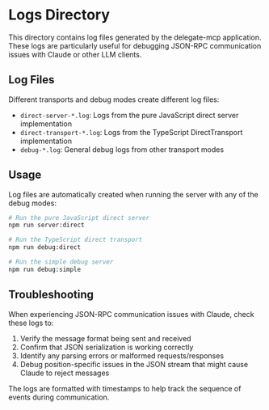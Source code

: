 # Logs Directory

This directory contains log files generated by the delegate-mcp application. These logs are particularly useful for debugging JSON-RPC communication issues with Claude or other LLM clients.

## Log Files

Different transports and debug modes create different log files:

- `direct-server-*.log`: Logs from the pure JavaScript direct server implementation
- `direct-transport-*.log`: Logs from the TypeScript DirectTransport implementation
- `debug-*.log`: General debug logs from other transport modes

## Usage

Log files are automatically created when running the server with any of the debug modes:

```bash
# Run the pure JavaScript direct server
npm run server:direct

# Run the TypeScript direct transport
npm run debug:direct

# Run the simple debug server
npm run debug:simple
```

## Troubleshooting

When experiencing JSON-RPC communication issues with Claude, check these logs to:

1. Verify the message format being sent and received
2. Confirm that JSON serialization is working correctly
3. Identify any parsing errors or malformed requests/responses
4. Debug position-specific issues in the JSON stream that might cause Claude to reject messages

The logs are formatted with timestamps to help track the sequence of events during communication.
